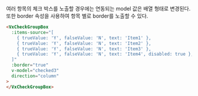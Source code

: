 여러 항목의 체크 박스를 노출할 경우에는 연동되는 model 값은 배열 형태로 변경된다.
또한 border 속성을 사용하여 항목 별로 border를 노출할 수 있다.

```html
<VxCheckGroupBox
  :items-source="[
    { trueValue: 'Y', falseValue: 'N', text: 'Item1' },
    { trueValue: 'Y', falseValue: 'N', text: 'Item2' },
    { trueValue: 'Y', falseValue: 'N', text: 'Item3' },
    { trueValue: 'Y', falseValue: 'N', text: 'Item4', disabled: true },
  ]"
  :border="true"
  v-model="checked3"
  direction="column"
>
</VxCheckGroupBox>
```
